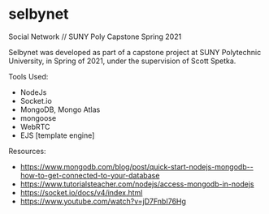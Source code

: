 # selbynet
Social Network // SUNY Poly Capstone Spring 2021

Selbynet was developed as part of a capstone project at SUNY Polytechnic University,
in Spring of 2021, under the supervision of Scott Spetka.

Tools Used:
- NodeJs
- Socket.io
- MongoDB, Mongo Atlas
- mongoose
- WebRTC
- EJS [template engine]

Resources: 
- https://www.mongodb.com/blog/post/quick-start-nodejs-mongodb--how-to-get-connected-to-your-database
- https://www.tutorialsteacher.com/nodejs/access-mongodb-in-nodejs
- https://socket.io/docs/v4/index.html
- https://www.youtube.com/watch?v=jD7FnbI76Hg

